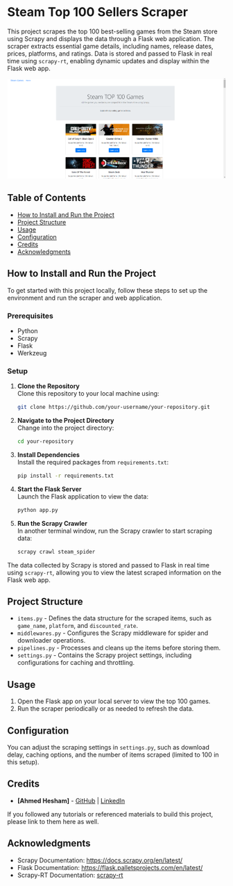 
# Steam Top 100 Sellers Scraper

This project scrapes the top 100 best-selling games from the Steam store using Scrapy and displays the data through a Flask web application. The scraper extracts essential game details, including names, release dates, prices, platforms, and ratings. Data is stored and passed to Flask in real time using `scrapy-rt`, enabling dynamic updates and display within the Flask web app.

![Website Screenshot](brave_screenshot.png)

## Table of Contents

- [How to Install and Run the Project](#how-to-install-and-run-the-project)
- [Project Structure](#project-structure)
- [Usage](#usage)
- [Configuration](#configuration)
- [Credits](#credits)
- [Acknowledgments](#acknowledgments)

## How to Install and Run the Project

To get started with this project locally, follow these steps to set up the environment and run the scraper and web application.

### Prerequisites

- Python 
- Scrapy
- Flask
- Werkzeug

### Setup

1. **Clone the Repository**  
   Clone this repository to your local machine using:
   ```bash
   git clone https://github.com/your-username/your-repository.git
   ```

2. **Navigate to the Project Directory**  
   Change into the project directory:
   ```bash
   cd your-repository
   ```

3. **Install Dependencies**  
   Install the required packages from `requirements.txt`:
   ```bash
   pip install -r requirements.txt
   ```

4. **Start the Flask Server**  
   Launch the Flask application to view the data:
   ```bash
   python app.py
   ```

5. **Run the Scrapy Crawler**  
   In another terminal window, run the Scrapy crawler to start scraping data:
   ```bash
   scrapy crawl steam_spider
   ```

The data collected by Scrapy is stored and passed to Flask in real time using `scrapy-rt`, allowing you to view the latest scraped information on the Flask web app.

## Project Structure

- `items.py` - Defines the data structure for the scraped items, such as `game_name`, `platform`, and `discounted_rate`.
- `middlewares.py` - Configures the Scrapy middleware for spider and downloader operations.
- `pipelines.py` - Processes and cleans up the items before storing them.
- `settings.py` - Contains the Scrapy project settings, including configurations for caching and throttling.

## Usage

1. Open the Flask app on your local server to view the top 100 games.
2. Run the scraper periodically or as needed to refresh the data.

## Configuration

You can adjust the scraping settings in `settings.py`, such as download delay, caching options, and the number of items scraped (limited to 100 in this setup).

## Credits

- **[Ahmed Hesham]** - [GitHub](https://github.com/Ahmed-hesham11) | [LinkedIn](https://www.linkedin.com/in/ahmed-hesham-76a29a285/)


If you followed any tutorials or referenced materials to build this project, please link to them here as well.

## Acknowledgments

- Scrapy Documentation: https://docs.scrapy.org/en/latest/
- Flask Documentation: https://flask.palletsprojects.com/en/latest/
- Scrapy-RT Documentation: [scrapy-rt](https://github.com/your-scrapy-rt-link)
